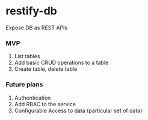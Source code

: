 # restify-db
Expose DB as REST APIs

### MVP
1. List tables
2. Add basic CRUD operations to a table 
3. Create table, delete table

### Future plans
1. Authentication
2. Add RBAC to the service 
3. Configurable Access to data (particular set of data)